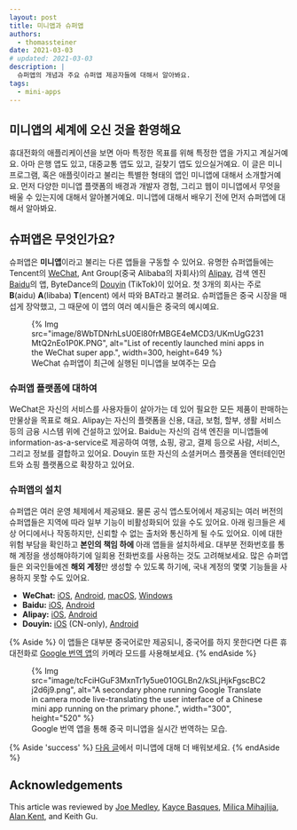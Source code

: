 ```yaml
---
layout: post
title: 미니앱과 슈퍼앱
authors:
  - thomassteiner
date: 2021-03-03
# updated: 2021-03-03
description: |
  슈퍼앱의 개념과 주요 슈퍼앱 제공자들에 대해서 알아봐요.
tags:
  - mini-apps
---
```


## 미니앱의 세계에 오신 것을 환영해요

휴대전화의 애플리케이션을 보면 아마 특정한 목표를 위해 특정한 앱을 가지고 계실거예요.
아마 은행 앱도 있고, 대중교통 앱도 있고, 길찾기 앱도 있으실거예요.
이 글은 미니 프로그램, 혹은 애플릿이라고 불리는 특별한 형태의 앱인 미니앱에 대해서 소개할거예요.
먼저 다양한 미니앱 플랫폼의 배경과 개발자 경험, 그리고 웹이 미니앱에서 무엇을 배울 수 있는지에 대해서 알아볼거예요.
미니앱에 대해서 배우기 전에 먼저 슈퍼앱에 대해서 알아봐요.

## 슈퍼앱은 무엇인가요?

슈퍼앱은 **미니앱**이라고 불리는 다른 앱들을 구동할 수 있어요.
유명한 슈퍼앱들에는 Tencent의 [WeChat](https://weixin.qq.com/), Ant Group(중국 Alibaba의 자회사)의 [Alipay](https://www.alipay.com/), 검색 엔진 [Baidu](https://baidu.com/)의 앱, 
ByteDance의 [Douyin](https://www.douyin.com/) (TikTok)이 있어요.
첫 3개의 회사는 주로 **B**(aidu) **A**(libaba) **T**(encent) 에서 따와 BAT라고 불려요.
슈퍼앱들은 중국 시장을 매섭게 장악했고, 그 때문에 이 앱의 여러 예시들은 중국의 예시예요.

<figure>
  {% Img src="image/8WbTDNrhLsU0El80frMBGE4eMCD3/UKmUgG231MtQ2nEo1P0K.PNG", alt="List of recently launched mini apps in the WeChat super app.", width=300, height=649 %}
  <figcaption>WeChat 슈퍼앱이 최근에 실행된 미니앱을 보여주는 모습</figcaption>
</figure>

### 슈퍼앱 플랫폼에 대하여

WeChat은 자신의 서비스를 사용자들이 살아가는 데 있어 필요한 모든 제품이 판매하는 만물상을 목표로 해요.
Alipay는 자신의 플랫폼을 신용, 대금, 보험, 할부, 생활 서비스 등의 금융 시스템 위에 건설하고 있어요.
Baidu는 자신의 검색 엔진을 미니앱들에 information-as-a-service로 제공하여 여행, 쇼핑, 광고, 결제 등으로 사람, 서비스, 그리고 정보를 결합하고 있어요.
Douyin 또한 자신의 소셜커머스 플랫폼을 엔터테인먼트와 쇼핑 플랫폼으로 확장하고 있어요.

### 슈퍼앱의 설치

슈퍼앱은 여러 운영 체제에서 제공돼요.
물론 공식 앱스토어에서 제공되는 여러 버전의 슈퍼앱들은 지역에 따라 일부 기능이 비활성화되어 있을 수도 있어요.
아래 링크들은 세상 어디에서나 작동하지만, 신뢰할 수 없는 출처와 통신하게 될 수도 있어요.
이에 대한 위험 부담을 확인하고 **본인의 책임 하에** 아래 앱들을 설치하세요.
대부분 전화번호를 통해 계정을 생성해야하기에 일회용 전화번호를 사용하는 것도 고려해보세요.
많은 슈퍼앱들은 외국인들에겐 **해외 계정**만 생성할 수 있도록 하기에, 국내 계정의 몇몇 기능들을 사용하지 못할 수도 있어요.


- **WeChat:** [iOS](https://apps.apple.com/us/app/wechat/id414478124),
  [Android](https://weixin.qq.com/cgi-bin/readtemplate?uin=&stype=&promote=&fr=&lang=zh_CN&ADTAG=&check=false&t=weixin_download_method&sys=android&loc=weixin,android,web,0),
  [macOS](https://mac.weixin.qq.com/), [Windows](https://pc.weixin.qq.com/)
- **Baidu:** [iOS](https://apps.apple.com/us/app/%E7%99%BE%E5%BA%A6/id382201985),
  [Android](https://play.google.com/store/apps/details?id=com.baidu.searchbox&hl=en)
- **Alipay:** [iOS](https://itunes.apple.com/app/id333206289?mt=8),
  [Android](https://t.alipayobjects.com/L1/71/100/and/alipay_wap_main.apk)
- **Douyin:**
  [iOS](https://itunes.apple.com/cn/app/%E6%8A%96%E9%9F%B3%E7%9F%AD%E8%A7%86%E9%A2%91/id1142110895?l=zh&ls=1&mt=8)
  (CN-only), [Android](http://s.toutiao.com/UsMYE/)

{% Aside %}
이 앱들은 대부분 중국어로만 제공되니, 중국어를 하지 못한다면 다른 휴대전화로 [Google 번역 앱](https://translate.google.com/intl/en/about/#!#speak-with-the-world)의 카메라 모드를 사용해보세요.
{% endAside %}

<figure>
  {% Img src="image/tcFciHGuF3MxnTr1y5ue01OGLBn2/kSLjHjkFgscBC2j2d6j9.png", alt="A secondary phone running Google Translate in camera mode live-translating the user interface of a Chinese mini app running on the primary phone.", width="300", height="520" %}
  <figcaption>
    Google 번역 앱을 통해 중국 미니앱을 실시간 번역하는 모습.
  </figcaption>
</figure>

{% Aside 'success' %}
  [다음 글](/mini-app-about/)에서 미니앱에 대해 더 배워보세요.
{% endAside %}

## Acknowledgements

This article was reviewed by
[Joe Medley](https://github.com/jpmedley),
[Kayce Basques](https://github.com/kaycebasques),
[Milica Mihajlija](https://github.com/mihajlija),
[Alan Kent](https://github.com/alankent),
and Keith Gu.
